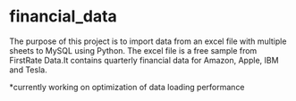# financial_data

The purpose of this project is to import data from an excel file with multiple sheets to MySQL using Python. The excel file is a free sample from FirstRate Data.It contains quarterly financial data for Amazon, Apple, IBM and Tesla.


*currently working on optimization of data loading performance
